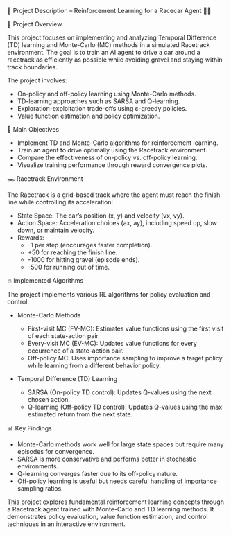 📌 Project Description – Reinforcement Learning for a Racecar Agent 🚗💨

🏁 Project Overview

This project focuses on implementing and analyzing Temporal Difference (TD) learning and Monte-Carlo (MC) methods in a simulated Racetrack environment. The goal is to train an AI agent to drive a car around a racetrack as efficiently as possible while avoiding gravel and staying within track boundaries.

The project involves:

- On-policy and off-policy learning using Monte-Carlo methods.
- TD-learning approaches such as SARSA and Q-learning.
- Exploration-exploitation trade-offs using ε-greedy policies.
- Value function estimation and policy optimization.

🎯 Main Objectives

- Implement TD and Monte-Carlo algorithms for reinforcement learning.
- Train an agent to drive optimally using the Racetrack environment.
- Compare the effectiveness of on-policy vs. off-policy learning.
- Visualize training performance through reward convergence plots.

🏎️ Racetrack Environment

The Racetrack is a grid-based track where the agent must reach the finish line while controlling its acceleration:
- State Space: The car’s position (x, y) and velocity (vx, vy).
- Action Space: Acceleration choices (ax, ay), including speed up, slow down, or maintain velocity.
- Rewards:
  - -1 per step (encourages faster completion).
  - +50 for reaching the finish line.
  - -1000 for hitting gravel (episode ends).
  - -500 for running out of time.
    
🔥 Implemented Algorithms

The project implements various RL algorithms for policy evaluation and control:

- Monte-Carlo Methods
  - First-visit MC (FV-MC): Estimates value functions using the first visit of each state-action pair.
  - Every-visit MC (EV-MC): Updates value functions for every occurrence of a state-action pair.
  - Off-policy MC: Uses importance sampling to improve a target policy while learning from a different behavior policy.

- Temporal Difference (TD) Learning
  - SARSA (On-policy TD control): Updates Q-values using the next chosen action.
  - Q-learning (Off-policy TD control): Updates Q-values using the max estimated return from the next state.

📊 Key Findings

- Monte-Carlo methods work well for large state spaces but require many episodes for convergence.
- SARSA is more conservative and performs better in stochastic environments.
- Q-learning converges faster due to its off-policy nature.
- Off-policy learning is useful but needs careful handling of importance sampling ratios.


This project explores fundamental reinforcement learning concepts through a Racetrack agent trained with Monte-Carlo and TD learning methods. It demonstrates policy evaluation, value function estimation, and control techniques in an interactive environment.
